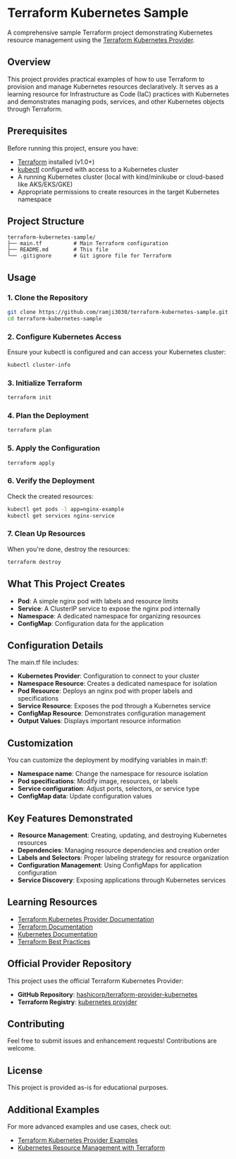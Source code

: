 # Terraform Kubernetes Sample

A comprehensive sample Terraform project demonstrating Kubernetes resource management using the [Terraform Kubernetes Provider](https://github.com/hashicorp/terraform-provider-kubernetes).

## Overview

This project provides practical examples of how to use Terraform to provision and manage Kubernetes resources declaratively. It serves as a learning resource for Infrastructure as Code (IaC) practices with Kubernetes and demonstrates managing pods, services, and other Kubernetes objects through Terraform.

## Prerequisites

Before running this project, ensure you have:

- [Terraform](https://www.terraform.io/downloads.html) installed (v1.0+)
- [kubectl](https://kubernetes.io/docs/tasks/tools/) configured with access to a Kubernetes cluster
- A running Kubernetes cluster (local with kind/minikube or cloud-based like AKS/EKS/GKE)
- Appropriate permissions to create resources in the target Kubernetes namespace

## Project Structure

```
terraform-kubernetes-sample/
├── main.tf          # Main Terraform configuration
├── README.md        # This file
└── .gitignore       # Git ignore file for Terraform
```

## Usage

### 1. Clone the Repository

```bash
git clone https://github.com/ramji3030/terraform-kubernetes-sample.git
cd terraform-kubernetes-sample
```

### 2. Configure Kubernetes Access

Ensure your kubectl is configured and can access your Kubernetes cluster:

```bash
kubectl cluster-info
```

### 3. Initialize Terraform

```bash
terraform init
```

### 4. Plan the Deployment

```bash
terraform plan
```

### 5. Apply the Configuration

```bash
terraform apply
```

### 6. Verify the Deployment

Check the created resources:

```bash
kubectl get pods -l app=nginx-example
kubectl get services nginx-service
```

### 7. Clean Up Resources

When you're done, destroy the resources:

```bash
terraform destroy
```

## What This Project Creates

- **Pod**: A simple nginx pod with labels and resource limits
- **Service**: A ClusterIP service to expose the nginx pod internally
- **Namespace**: A dedicated namespace for organizing resources
- **ConfigMap**: Configuration data for the application

## Configuration Details

The main.tf file includes:

- **Kubernetes Provider**: Configuration to connect to your cluster
- **Namespace Resource**: Creates a dedicated namespace for isolation
- **Pod Resource**: Deploys an nginx pod with proper labels and specifications
- **Service Resource**: Exposes the pod through a Kubernetes service
- **ConfigMap Resource**: Demonstrates configuration management
- **Output Values**: Displays important resource information

## Customization

You can customize the deployment by modifying variables in main.tf:

- **Namespace name**: Change the namespace for resource isolation
- **Pod specifications**: Modify image, resources, or labels
- **Service configuration**: Adjust ports, selectors, or service type
- **ConfigMap data**: Update configuration values

## Key Features Demonstrated

- **Resource Management**: Creating, updating, and destroying Kubernetes resources
- **Dependencies**: Managing resource dependencies and creation order
- **Labels and Selectors**: Proper labeling strategy for resource organization
- **Configuration Management**: Using ConfigMaps for application configuration
- **Service Discovery**: Exposing applications through Kubernetes services

## Learning Resources

- [Terraform Kubernetes Provider Documentation](https://registry.terraform.io/providers/hashicorp/kubernetes/latest/docs)
- [Terraform Documentation](https://www.terraform.io/docs/)
- [Kubernetes Documentation](https://kubernetes.io/docs/)
- [Terraform Best Practices](https://www.terraform.io/docs/cloud/guides/recommended-practices/)

## Official Provider Repository

This project uses the official Terraform Kubernetes Provider:
- **GitHub Repository**: [hashicorp/terraform-provider-kubernetes](https://github.com/hashicorp/terraform-provider-kubernetes)
- **Terraform Registry**: [kubernetes provider](https://registry.terraform.io/providers/hashicorp/kubernetes/latest)

## Contributing

Feel free to submit issues and enhancement requests! Contributions are welcome.

## License

This project is provided as-is for educational purposes.

## Additional Examples

For more advanced examples and use cases, check out:
- [Terraform Kubernetes Provider Examples](https://github.com/hashicorp/terraform-provider-kubernetes/tree/main/examples)
- [Kubernetes Resource Management with Terraform](https://learn.hashicorp.com/tutorials/terraform/kubernetes-provider)
